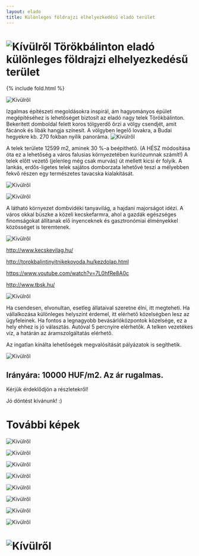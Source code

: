 ```yaml
---
layout: elado
title: Különleges földrajzi elhelyezkedésű eladó terület
---
```


# ![Kívülről](http://i.imgur.com/xKx5OxB.jpg) Törökbálinton eladó különleges földrajzi elhelyezkedésű terület

{% include fold.html %}

![Kívülről](http://i.imgur.com/8uIOszW.jpg)

Izgalmas építészeti megoldásokra inspirál, ám hagyományos épület megépítéséhez is lehetőséget biztosít az eladó nagy telek Törökbálinton. Bekerített domboldal felett koros tölgyerdő őrzi a völgy csendjét, amit fácánok és libák hangja színesít.
A völgyben legelő lovakra, a Budai hegyekre kb. 270 fokban nyílik panoráma.
![Kívülről](http://i.imgur.com/CsEGInw.jpg)

A telek területe 12599 m2, aminek 30 %-a beépíthető. (A HÉSZ módosítása óta ez a lehetőség a város falusias környezetében kuriózumnak számít!)
A telek előtt vezető (jelenleg még csak murvás) út mellett kicsi ér folyik. A lankás, erdős-ligetes telek sajátos domborzata lehetővé teszi a mélyebben fekvő részen egy természetes tavacska kialakítását. 

![Kívülről](http://i.imgur.com/Xaop5Vd.jpg)

![Kívülről](http://i.imgur.com/z9zE18u.jpg)

A látható környezet dombvidéki tanyavilág, a hajdani majorságot idézi. A város okkal büszke a közeli kecskefarmra, ahol a gazdák egészséges finomságokat állítanak elő ínyenceknek és gasztronómiai élményekkel közösséget is teremtenek.

![Kívülről](http://i.imgur.com/R9k1XY5.jpg)

http://www.kecskevilag.hu/

http://torokbalintinyitnikekovoda.hu/kezdolap.html

https://www.youtube.com/watch?v=7L0hfRe8A0c

http://www.tbsk.hu/

![Kívülről](http://i.imgur.com/qW7LRSg.jpg)

Ha csendesen, elvonultan, esetleg állataival szeretne élni, itt megteheti. 
Ha vállalkozása különleges helyszínt érdemel, itt elérhető közelségben lesz az ügyfeleinek. 
Ha fontos a legnagyobb bevásárlóközpontok közelsége, ez a hely ehhez is jó választás. Autóval 5 percnyire elérhetők.
A telken vezetékes víz, a határán az áramszolgáltatás elérhető.

Az ingatlan kínálta lehetőségek megvalósítását pályázatok is segíthetik.

![Kívülről](http://i.imgur.com/fTwWhef.jpg)

## Irányára: 10000 HUF/m2. Az ár rugalmas.

Kérjük érdeklődjön a részletekről!

Jó döntést kívánunk! :)

# További képek

![Kívülről](http://i.imgur.com/7nqBcNB.jpg)

![Kívülről](http://i.imgur.com/0UrIohl.jpg)

![Kívülről](http://i.imgur.com/mlV2Hl7.jpg)

![Kívülről](http://i.imgur.com/FCVMgkD.jpg)

![Kívülről](http://i.imgur.com/DOxgiF7.jpg)

![Kívülről](http://i.imgur.com/PqRhaF6.jpg)

![Kívülről](http://i.imgur.com/q7xwv1H.jpg)

![Kívülről](http://i.imgur.com/FP1VdMg.jpg)
     		            
# ![Kívülről](http://i.imgur.com/aOeK7gq.jpg)
